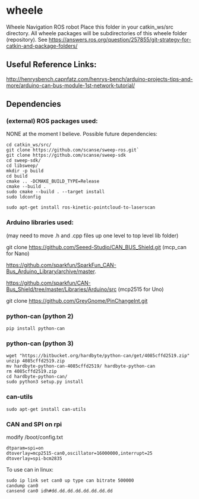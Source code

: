 # wheele
Wheele Navigation ROS robot
Place this folder in your catkin_ws/src directory.
All wheele packages will be subdirectories of this wheele folder (repository).
See https://answers.ros.org/question/257855/git-strategy-for-catkin-and-package-folders/

## Useful Reference Links:
http://henrysbench.capnfatz.com/henrys-bench/arduino-projects-tips-and-more/arduino-can-bus-module-1st-network-tutorial/

## Dependencies
### (external) ROS packages used:
NONE at the moment I believe. Possible future dependencies:
```
cd catkin_ws/src/
git clone https://github.com/scanse/sweep-ros.git`
git clone https://github.com/scanse/sweep-sdk
cd sweep-sdk/
cd libsweep/
mkdir -p build
cd build
cmake .. -DCMAKE_BUILD_TYPE=Release
cmake --build .
sudo cmake --build . --target install
sudo ldconfig
```
`sudo apt-get install ros-kinetic-pointcloud-to-laserscan`

### Arduino libraries used:
(may need to move .h and .cpp files up one level to top level lib folder)

git clone https://github.com/Seeed-Studio/CAN_BUS_Shield.git (mcp_can for Nano)

https://github.com/sparkfun/SparkFun_CAN-Bus_Arduino_Library/archive/master.

https://github.com/sparkfun/CAN-Bus_Shield/tree/master/Libraries/Arduino/src (mcp2515 for Uno)

git clone https://github.com/GreyGnome/PinChangeInt.git

### python-can (python 2)
`pip install python-can`

### python-can (python 3)
```
wget "https://bitbucket.org/hardbyte/python-can/get/4085cffd2519.zip"
unzip 4085cffd2519.zip
mv hardbyte-python-can-4085cffd2519/ hardbyte-python-can
rm 4085cffd2519.zip
cd hardbyte-python-can/
sudo python3 setup.py install
```
### can-utils
`sudo apt-get install can-utils`

### CAN and SPI on rpi
modify /boot/config.txt
```
dtparam=spi=on
dtoverlay=mcp2515-can0,oscillator=16000000,interrupt=25
dtoverlay=spi-bcm2835
```
To use can in linux:
```
sudo ip link set can0 up type can bitrate 500000
candump can0
cansend can0 idh#dd.dd.dd.dd.dd.dd.dd.dd
